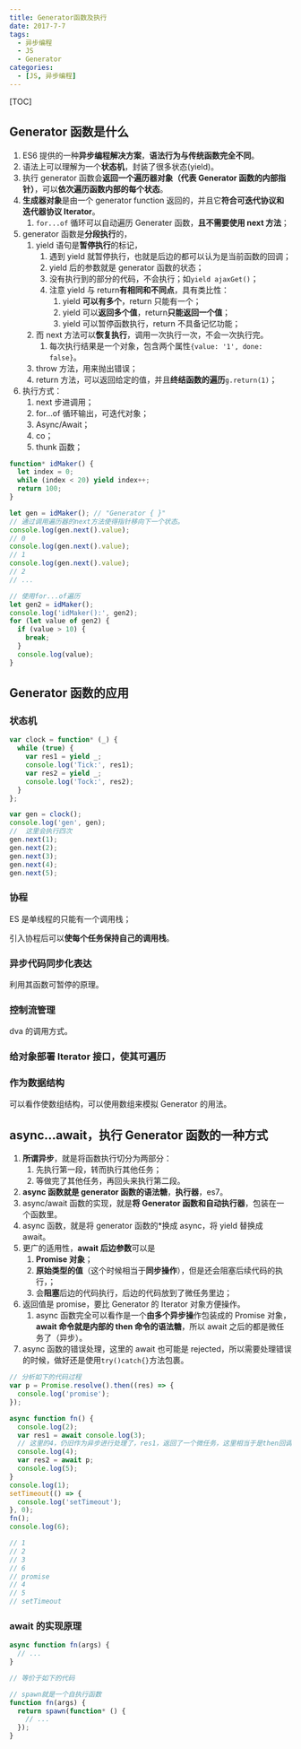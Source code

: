 ```yaml
---
title: Generator函数及执行
date: 2017-7-7
tags:
  - 异步编程
  - JS
  - Generator
categories:
  - [JS, 异步编程]
---
```


[TOC]

## Generator 函数是什么

1. ES6 提供的一种**异步编程解决方案**，**语法行为与传统函数完全不同**。
2. 语法上可以理解为一个**状态机**，封装了很多状态(yield)。
3. 执行 generator 函数会**返回一个遍历器对象（代表 Generator 函数的内部指针）**，可以**依次遍历函数内部的每个状态**。
4. **生成器对象**是由一个 generator function 返回的，并且它**符合可迭代协议和迭代器协议 Iterator**。
   1. `for...of` 循环可以自动遍历 Generater 函数，**且不需要使用 next 方法**；
5. generator 函数是**分段执行**的，
   1. yield 语句是**暂停执行**的标记，
      1. 遇到 yield 就暂停执行，也就是后边的都可以认为是当前函数的回调；
      2. yield 后的参数就是 generator 函数的状态；
      3. 没有执行到的部分的代码，不会执行；如`yield ajaxGet()`；
      4. 注意 yield 与 return**有相同和不同点**，具有类比性：
         1. yield **可以有多个**，return 只能有一个；
         2. yield 可以**返回多个值**，return**只能返回一个值**；
         3. yield 可以暂停函数执行，return 不具备记忆功能；
   2. 而 next 方法可以**恢复执行**，调用一次执行一次，不会一次执行完。
      1. 每次执行结果是一个对象，包含两个属性`{value: '1', done: false}`。
   3. throw 方法，用来抛出错误；
   4. return 方法，可以返回给定的值，并且**终结函数的遍历**`g.return(1)`；
6. 执行方式：
   1. next 步进调用；
   2. for...of 循环输出，可迭代对象；
   3. Async/Await；
   4. co；
   5. thunk 函数；

```js
function* idMaker() {
  let index = 0;
  while (index < 20) yield index++;
  return 100;
}

let gen = idMaker(); // "Generator { }"
// 通过调用遍历器的next方法使得指针移向下一个状态。
console.log(gen.next().value);
// 0
console.log(gen.next().value);
// 1
console.log(gen.next().value);
// 2
// ...

// 使用for...of遍历
let gen2 = idMaker();
console.log('idMaker():', gen2);
for (let value of gen2) {
  if (value > 10) {
    break;
  }
  console.log(value);
}
```

## Generator 函数的应用

### 状态机

```js
var clock = function* (_) {
  while (true) {
    var res1 = yield _;
    console.log('Tick:', res1);
    var res2 = yield _;
    console.log('Tock:', res2);
  }
};

var gen = clock();
console.log('gen', gen);
//  这里会执行四次
gen.next(1);
gen.next(2);
gen.next(3);
gen.next(4);
gen.next(5);
```

### 协程

ES 是单线程的只能有一个调用栈；

引入协程后可以**使每个任务保持自己的调用栈**。

### 异步代码同步化表达

利用其函数可暂停的原理。

### 控制流管理

dva 的调用方式。

### 给对象部署 Iterator 接口，使其可遍历

### 作为数据结构

可以看作使数组结构，可以使用数组来模拟 Generator 的用法。

## async...await，执行 Generator 函数的一种方式

1. **所谓异步**，就是将函数执行切分为两部分：
   1. 先执行第一段，转而执行其他任务；
   2. 等做完了其他任务，再回头来执行第二段。
2. **async 函数就是 generator 函数的语法糖**，**执行器**，es7。
3. async/await 函数的实现，就是**将 Generator 函数和自动执行器**，包装在一个函数里。
4. async 函数，就是将 generator 函数的\*换成 async，将 yield 替换成 await。
5. 更广的适用性，**await 后边参数**可以是
   1. **Promise 对象**；
   2. **原始类型的值**（这个时候相当于**同步操作**），但是还会阻塞后续代码的执行，；
   3. 会**阻塞**后边的代码执行，后边的代码放到了微任务里边；
6. 返回值是 promise，要比 Generator 的 Iterator 对象方便操作。
   1. async 函数完全可以看作是一个**由多个异步操**作包装成的 Promise 对象，**await 命令就是内部的 then 命令的语法糖**，所以 await 之后的都是微任务了（异步）。
7. async 函数的错误处理，这里的 await 也可能是 rejected，所以需要处理错误的时候，做好还是使用`try()catch{}`方法包裹。

```js
// 分析如下的代码过程
var p = Promise.resolve().then((res) => {
  console.log('promise');
});

async function fn() {
  console.log(2);
  var res1 = await console.log(3);
  // 这里的4，仍旧作为异步进行处理了，res1，返回了一个微任务，这里相当于是then回调的内容
  console.log(4);
  var res2 = await p;
  console.log(5);
}
console.log(1);
setTimeout(() => {
  console.log('setTimeout');
}, 0);
fn();
console.log(6);

// 1
// 2
// 3
// 6
// promise
// 4
// 5
// setTimeout
```

### await 的实现原理

```js
async function fn(args) {
  // ...
}

// 等价于如下的代码

// spawn就是一个自执行函数
function fn(args) {
  return spawn(function* () {
    // ...
  });
}
```
